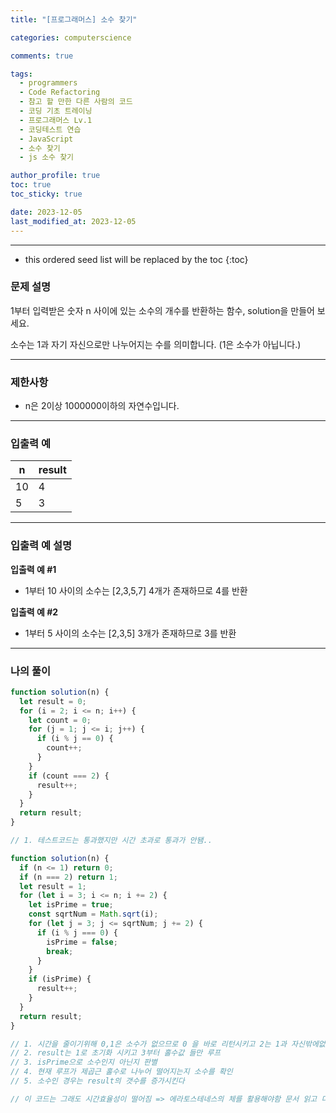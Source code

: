 ```yaml
---
title: "[프로그래머스] 소수 찾기"

categories: computerscience

comments: true

tags:
  - programmers
  - Code Refactoring
  - 참고 할 만한 다른 사람의 코드
  - 코딩 기초 트레이닝
  - 프로그래머스 Lv.1
  - 코딩테스트 연습
  - JavaScript
  - 소수 찾기
  - js 소수 찾기

author_profile: true
toc: true
toc_sticky: true

date: 2023-12-05
last_modified_at: 2023-12-05
---
```


---

<!-- prettier-ignore -->
* this ordered seed list will be replaced by the toc 
{:toc}

### 문제 설명

1부터 입력받은 숫자 n 사이에 있는 소수의 개수를 반환하는 함수, solution을 만들어 보세요.

소수는 1과 자기 자신으로만 나누어지는 수를 의미합니다.
(1은 소수가 아닙니다.)

---

### 제한사항

- n은 2이상 1000000이하의 자연수입니다.

---

### 입출력 예

| n   | result |
| --- | ------ |
| 10  | 4      |
| 5   | 3      |

---

### 입출력 예 설명

**입출력 예 #1**

- 1부터 10 사이의 소수는 [2,3,5,7] 4개가 존재하므로 4를 반환

**입출력 예 #2**

- 1부터 5 사이의 소수는 [2,3,5] 3개가 존재하므로 3를 반환

---

### 나의 풀이

```jsx
function solution(n) {
  let result = 0;
  for (i = 2; i <= n; i++) {
    let count = 0;
    for (j = 1; j <= i; j++) {
      if (i % j == 0) {
        count++;
      }
    }
    if (count === 2) {
      result++;
    }
  }
  return result;
}

// 1. 테스트코드는 통과했지만 시간 초과로 통과가 안됌..
```

```jsx
function solution(n) {
  if (n <= 1) return 0;
  if (n === 2) return 1;
  let result = 1;
  for (let i = 3; i <= n; i += 2) {
    let isPrime = true;
    const sqrtNum = Math.sqrt(i);
    for (let j = 3; j <= sqrtNum; j += 2) {
      if (i % j === 0) {
        isPrime = false;
        break;
      }
    }
    if (isPrime) {
      result++;
    }
  }
  return result;
}

// 1. 시간을 줄이기위해 0,1은 소수가 없으므로 0 을 바로 리턴시키고 2는 1과 자신밖에없으니 1개 리턴
// 2. result는 1로 초기화 시키고 3부터 홀수값 들만 루프
// 3. isPrime으로 소수인지 아닌지 판별
// 4. 현재 루프가 제곱근 홀수로 나누어 떨어지는지 소수를 확인
// 5. 소수인 경우는 result의 갯수를 증가시킨다

// 이 코드는 그래도 시간효율성이 떨어짐 => 에라토스테네스의 체를 활용해야함 문서 읽고 다시 refac
```
